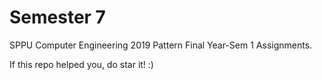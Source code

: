 # Semester 7
SPPU Computer Engineering 2019 Pattern Final Year-Sem 1 Assignments.

If this repo helped you, do star it! :)
